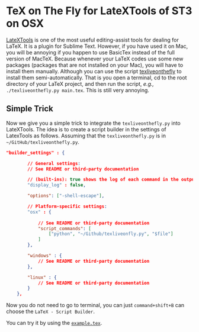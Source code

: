 # TeX on The Fly for LateXTools of ST3 on OSX

[LateXTools](https://github.com/SublimeText/LaTeXTools) is one of the most useful editing-assist tools for dealing for LaTeX. It is a plugin for Sublime Text. However, if you have used it on Mac, you will be annoying if you happen to use BasicTex instead of the full version of MacTeX. Because whenever your LaTeX codes use some new packages (packages that are not installed on your Mac), you will have to install them manually. Although you can use the script [texliveonthefly](https://ctan.org/pkg/texliveonfly?lang=en) to install them semi-automatically. That is you open a terminal, cd to the root directory of your LaTeX project, and then run the script, _e.g.,_ `./texliveonthefly.py main.tex`. This is still very annoying. 

## Simple Trick

Now we give you a simple trick to integrate the `texliveonthefly.py` into LateXTools. The idea is to create a script builder in the settings of LatexTools as follows. Assuming that the `texliveonthefly.py` is in `~/GitHub/texliveonthefly.py`.

```json
"builder_settings" : {

        // General settings:
        // See README or third-party documentation

        // (built-ins): true shows the log of each command in the output panel
        "display_log" : false,

        "options": ["-shell-escape"],

        // Platform-specific settings:
        "osx" : {
            
            // See README or third-party documentation
            "script_commands": [
                ["python", "~/Github/texliveonfly.py", "$file"]
            ]
        },

        "windows" : {
            // See README or third-party documentation
        },

        "linux" : {
            // See README or third-party documentation
        }
    },
```

Now you do not need to go to terminal, you can just `command+shift+B` can choose the `LaTeX - Script Builder`. 

You can try it by using the [`example.tex`](./example.tex).
